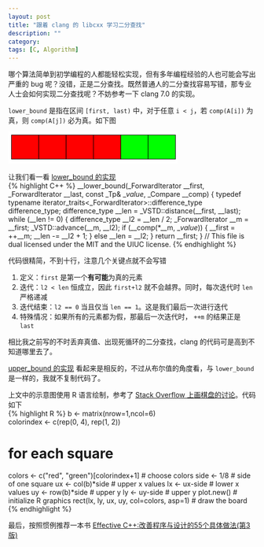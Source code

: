 ```yaml
---
layout: post
title: "跟着 clang 的 libcxx 学习二分查找"
description: ""
category: 
tags: [C, Algorithm]
---
```


哪个算法简单到初学编程的人都能轻松实现，但有多年编程经验的人也可能会写出严重的 bug 呢？没错，正是二分查找。既然普通人的二分查找容易写错，那专业人士会如何实现二分查找呢？不妨参考一下 clang 7.0 的实现。  



`lower_bound` 是指在区间 `[first, last)` 中，对于任意 `i < j`，若 `comp(A[i])` 为真，则 `comp(A[j])` 必为真。如下图  

![lower_bound](/images/binary_search/lower_bound.png)

让我们看一看 [lower_bound 的实现](https://github.com/llvm-mirror/libcxx/blob/dffe9e0f1dde084f2aab8010345aeb1b7c8f7d4c/include/algorithm#L4190)  
{% highlight C++ %}
__lower_bound(_ForwardIterator __first, _ForwardIterator __last, const _Tp& __value_, _Compare __comp)
{
    typedef typename iterator_traits<_ForwardIterator>::difference_type difference_type;
    difference_type __len = _VSTD::distance(__first, __last);
    while (__len != 0)
    {
        difference_type __l2 = __len / 2;
        _ForwardIterator __m = __first;
        _VSTD::advance(__m, __l2);
        if (__comp(*__m, __value_))
        {
            __first = ++__m;
            __len -= __l2 + 1;
        }
        else
            __len = __l2;
    }
    return __first;
}
// This file is dual licensed under the MIT and the UIUC license.
{% endhighlight %}

代码很精简，不到十行，注意几个关键点就不会写错  
1. 定义：`first` 是第一个**有可能**为真的元素  
2. 迭代：`l2 < len` 恒成立，因此 `first+l2` 就不会越界。同时，每次迭代时 `len` 严格递减  
3. 迭代结束：`l2 == 0` 当且仅当 `len == 1`。这是我们最后一次进行迭代  
4. 特殊情况：如果所有的元素都为假，那最后一次迭代时， `++m` 的结果正是 `last`  

相比我之前写的不时丢弃真值、出现死循环的二分查找，clang 的代码可是高到不知道哪里去了。  

[upper_bound 的实现](https://github.com/llvm-mirror/libcxx/blob/dffe9e0f1dde084f2aab8010345aeb1b7c8f7d4c/include/algorithm#L4238) 看起来是相反的，不过从布尔值的角度看，与 `lower_bound` 是一样的，我就不复制代码了。  


上文中的示意图使用 R 语言绘制，参考了 [Stack Overflow 上画棋盘的讨论](https://stackoverflow.com/a/50438532/1166518)。代码如下  
{% highlight R %}
b <- matrix(nrow=1,ncol=6)            
colorindex <- c(rep(0, 4), rep(1, 2))
# for each square
colors <- c("red", "green")[colorindex+1] # choose colors
side <- 1/8                               # side of one square
ux <- col(b)*side                         # upper x values
lx <- ux-side                             # lower x values
uy <- row(b)*side                         # upper y
ly <- uy-side                             # upper y
plot.new()                                # initialize R graphics
rect(lx, ly, ux, uy, col=colors, asp=1)   # draw the board
{% endhighlight %}  


最后，按照惯例推荐一本书 [Effective C++:改善程序与设计的55个具体做法(第3版)](https://amazon.cn/gp/product/B004G72P24/ref=as_li_tl?ie=UTF8&tag=blo-23&camp=536&creative=3200&linkCode=as2&creativeASIN=B004G72P24&linkId=89ac958c13c0a13f2048dae9e18df523)  

